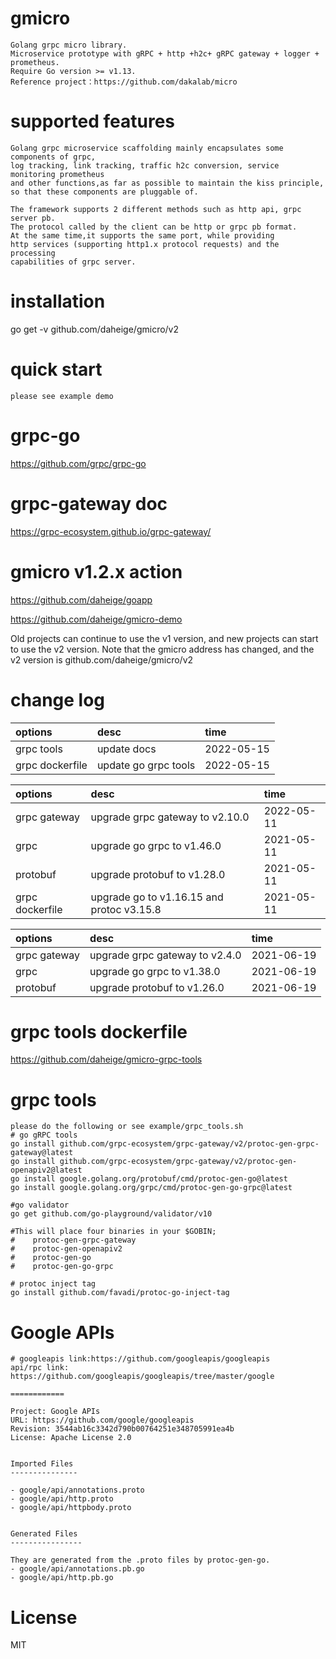 # gmicro
  
    Golang grpc micro library.
    Microservice prototype with gRPC + http +h2c+ gRPC gateway + logger + prometheus.
    Require Go version >= v1.13.
    Reference project：https://github.com/dakalab/micro
   
# supported features

    Golang grpc microservice scaffolding mainly encapsulates some components of grpc,
    log tracking, link tracking, traffic h2c conversion, service monitoring prometheus
    and other functions,as far as possible to maintain the kiss principle, 
    so that these components are pluggable of.

    The framework supports 2 different methods such as http api, grpc server pb. 
    The protocol called by the client can be http or grpc pb format. 
    At the same time,it supports the same port, while providing 
    http services (supporting http1.x protocol requests) and the processing 
    capabilities of grpc server.

# installation 
  
  go get -v github.com/daheige/gmicro/v2
  
# quick start
    
    please see example demo

# grpc-go
    
https://github.com/grpc/grpc-go

# grpc-gateway doc

https://grpc-ecosystem.github.io/grpc-gateway/

# gmicro v1.2.x action

https://github.com/daheige/goapp

https://github.com/daheige/gmicro-demo

Old projects can continue to use the v1 version, and new projects can start to use the v2 version.
Note that the gmicro address has changed, and the v2 version is github.com/daheige/gmicro/v2

# change log

| options         | desc                 | time       |
|:----------------|:---------------------|:-----------|
| grpc tools      | update docs          | 2022-05-15 |
| grpc dockerfile | update go grpc tools | 2022-05-15 |

| options         | desc                                      | time       |
|:----------------|:------------------------------------------|:-----------|
| grpc gateway    | upgrade grpc gateway to v2.10.0           | 2022-05-11 |
| grpc            | upgrade go grpc to v1.46.0                | 2021-05-11 |
| protobuf        | upgrade protobuf to v1.28.0               | 2021-05-11 |
| grpc dockerfile | upgrade go to v1.16.15 and protoc v3.15.8 | 2021-05-11 |

| options  | desc                              | time       |
| :-----       |:----------------------------------|:-----------|
| grpc gateway | upgrade grpc gateway to v2.4.0 | 2021-06-19 |
| grpc         | upgrade go grpc to v1.38.0 | 2021-06-19 |
| protobuf     | upgrade protobuf to v1.26.0 | 2021-06-19 |

# grpc tools dockerfile
https://github.com/daheige/gmicro-grpc-tools

# grpc tools

    please do the following or see example/grpc_tools.sh
    # go gRPC tools
    go install github.com/grpc-ecosystem/grpc-gateway/v2/protoc-gen-grpc-gateway@latest
    go install github.com/grpc-ecosystem/grpc-gateway/v2/protoc-gen-openapiv2@latest
    go install google.golang.org/protobuf/cmd/protoc-gen-go@latest
    go install google.golang.org/grpc/cmd/protoc-gen-go-grpc@latest
    
    #go validator
    go get github.com/go-playground/validator/v10
    
    #This will place four binaries in your $GOBIN;
    #    protoc-gen-grpc-gateway
    #    protoc-gen-openapiv2
    #    protoc-gen-go
    #    protoc-gen-go-grpc
    
    # protoc inject tag
    go install github.com/favadi/protoc-go-inject-tag
    
# Google APIs

    # googleapis link:https://github.com/googleapis/googleapis
    api/rpc link: https://github.com/googleapis/googleapis/tree/master/google

    ============
    
    Project: Google APIs
    URL: https://github.com/google/googleapis
    Revision: 3544ab16c3342d790b00764251e348705991ea4b
    License: Apache License 2.0
    
    
    Imported Files
    ---------------
    
    - google/api/annotations.proto
    - google/api/http.proto
    - google/api/httpbody.proto
    
    
    Generated Files
    ----------------
    
    They are generated from the .proto files by protoc-gen-go.
    - google/api/annotations.pb.go
    - google/api/http.pb.go

# License

  MIT
